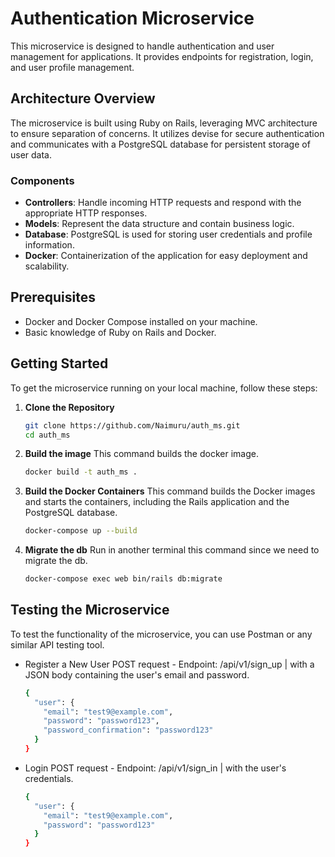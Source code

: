 # Authentication Microservice

This microservice is designed to handle authentication and user management for applications. It provides endpoints for registration, login, and user profile management.

## Architecture Overview

The microservice is built using Ruby on Rails, leveraging MVC architecture to ensure separation of concerns. It utilizes devise for secure authentication and communicates with a PostgreSQL database for persistent storage of user data.

### Components

- **Controllers**: Handle incoming HTTP requests and respond with the appropriate HTTP responses.
- **Models**: Represent the data structure and contain business logic.
- **Database**: PostgreSQL is used for storing user credentials and profile information.
- **Docker**: Containerization of the application for easy deployment and scalability.

## Prerequisites

- Docker and Docker Compose installed on your machine.
- Basic knowledge of Ruby on Rails and Docker.

## Getting Started

To get the microservice running on your local machine, follow these steps:

1. **Clone the Repository**

   ```bash
   git clone https://github.com/Naimuru/auth_ms.git
   cd auth_ms

2. **Build the image**
This command builds the docker image.

   ```bash
   docker build -t auth_ms .

2. **Build the Docker Containers**
This command builds the Docker images and starts the containers, including the Rails application and the PostgreSQL database.

    ```bash
    docker-compose up --build

3. **Migrate the db**
Run in another terminal this command since we need to migrate the db.

    ```bash
    docker-compose exec web bin/rails db:migrate
    
## Testing the Microservice

To test the functionality of the microservice, you can use Postman or any similar API testing tool.

- Register a New User
POST request - Endpoint: /api/v1/sign_up | with a JSON body containing the user's email and password.

   ```bash
   {
     "user": {
       "email": "test9@example.com",
       "password": "password123",
       "password_confirmation": "password123"
     }
   }

- Login
POST request - Endpoint: /api/v1/sign_in | with the user's credentials.

   ```bash
   {
     "user": {
       "email": "test9@example.com",
       "password": "password123"
     }
   }
